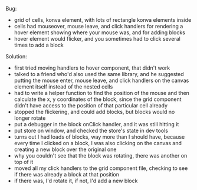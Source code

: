 Bug:
- grid of cells, konva element, with lots of rectangle konva elements inside
- cells had mouseover, mouse leave, and click handlers for rendering a hover element showing where your mouse was, and for adding blocks
- hover element would flicker, and you sometimes had to click several times to add a block

Solution:
- first tried moving handlers to hover component, that didn't work
- talked to a friend who'd also used the same library, and he suggested putting the mouse enter, mouse leave, and click handlers on the canvas element itself instead of the nested cells
- had to write a helper function to find the position of the mouse and then calculate the x, y coordinates of the block, since the grid component didn't have access to the position of that particular cell already
- stopped the flickering, and could add blocks, but blocks would no longer rotate
- put a debugger in the block onClick handler, and it was still hitting it
- put store on window, and checked the store's state in dev tools
- turns out I had loads of blocks, way more than I should have, because every time I clicked on a block, I was also clicking on the canvas and creating a new block over the original one
- why you couldn't see that the block was rotating, there was another on top of it
- moved all my click handlers to the grid component file, checking to see if there was already a block at that position
- if there was, I'd rotate it, if not, I'd add a new block
